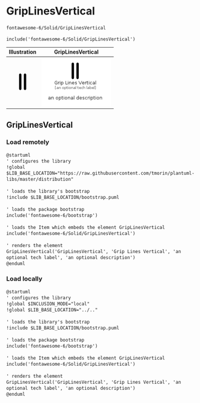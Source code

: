 # GripLinesVertical


```text
fontawesome-6/Solid/GripLinesVertical
```

```text
include('fontawesome-6/Solid/GripLinesVertical')
```



| Illustration | GripLinesVertical |
| :---: | :---: |
| ![illustration for Illustration](../../fontawesome-6/Solid/GripLinesVertical.png) | ![illustration for GripLinesVertical](../../fontawesome-6/Solid/GripLinesVertical.Local.png) |




## GripLinesVertical

### Load remotely
```plantuml
@startuml
' configures the library
!global $LIB_BASE_LOCATION="https://raw.githubusercontent.com/tmorin/plantuml-libs/master/distribution"

' loads the library's bootstrap
!include $LIB_BASE_LOCATION/bootstrap.puml

' loads the package bootstrap
include('fontawesome-6/bootstrap')

' loads the Item which embeds the element GripLinesVertical
include('fontawesome-6/Solid/GripLinesVertical')

' renders the element
GripLinesVertical('GripLinesVertical', 'Grip Lines Vertical', 'an optional tech label', 'an optional description')
@enduml
```

### Load locally
```plantuml
@startuml
' configures the library
!global $INCLUSION_MODE="local"
!global $LIB_BASE_LOCATION="../.."

' loads the library's bootstrap
!include $LIB_BASE_LOCATION/bootstrap.puml

' loads the package bootstrap
include('fontawesome-6/bootstrap')

' loads the Item which embeds the element GripLinesVertical
include('fontawesome-6/Solid/GripLinesVertical')

' renders the element
GripLinesVertical('GripLinesVertical', 'Grip Lines Vertical', 'an optional tech label', 'an optional description')
@enduml
```


